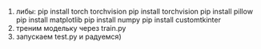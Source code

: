 1. либы:
pip install torch torchvision
pip install torchvision
pip install pillow
pip install matplotlib
pip install numpy
pip install customtkinter 
2. треним модельку через train.py
3. запускаем test.py и радуемся)

